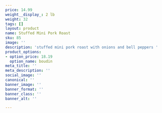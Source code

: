 ```yaml
---
price: 14.99
weight__display_: 2 lb
weight: 32
tags: []
layout: product
name: Stuffed Mini Pork Roast
sku: 85
image: ''
description: 'stuffed mini pork roast with onions and bell peppers '
product_options:
- option_price: 18.19
  option_name: boudin
meta_title: ''
meta_description: ''
social_image: ''
canonical: ''
banner_image: ''
banner_format: ''
banner_class: ''
banner_alt: ''

---
```

